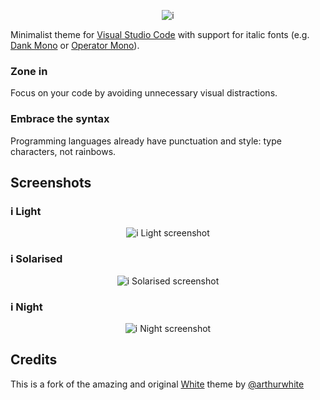<p align="center"><img src="https://i.imgur.com/nhBkQ4w.png" alt="i"></p>

Minimalist theme for [Visual Studio Code](https://code.visualstudio.com) with support for italic fonts (e.g. [Dank Mono](https://dank.sh/) or [Operator Mono](https://www.typography.com/fonts/operator/styles/)).

### Zone in

Focus on your code by avoiding unnecessary visual distractions.

### Embrace the syntax

Programming languages already have punctuation and style: type characters, not rainbows.

## Screenshots

### i Light

<p align="center"><img src="https://i.imgur.com/DIfOY3j.png" alt="i Light screenshot"></p>

### i Solarised

<p align="center"><img src="https://i.imgur.com/eSvcHcB.png" alt="i Solarised screenshot"></p>

### i Night

<p align="center"><img src="https://i.imgur.com/5QUsDCZ.png" alt="i Night screenshot"></p>

## Credits

This is a fork of the amazing and original [White](https://github.com/arthurwhite/white-theme-vscode) theme by [@arthurwhite](https://github.com/arthurwhite)
